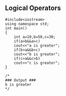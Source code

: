 ## Logical Operators
<!-- 
	<br>
	<div align="center">
    <img src="../imgs/C%2B%2B/img13.jpg" height="60%" width="60%">
	</div>
	<br> -->
	
```
#include<iostream>
using namespace std;
int main()
{
    int a=10,b=50,c=30;
    if(a>b&&a>c)
    cout<<"a is greater";
    if(b>a&&b>c)
    cout<<"b is greater";
    if(c>a&&c>b)
    cout<<"c is greater";
}

/*
### Output ###
b is greater
*/
```
